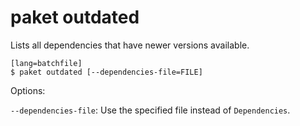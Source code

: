 paket outdated
==============

Lists all dependencies that have newer versions available.

    [lang=batchfile]
    $ paket outdated [--dependencies-file=FILE]

Options:

  `--dependencies-file`:  Use the specified file instead of `Dependencies`.

